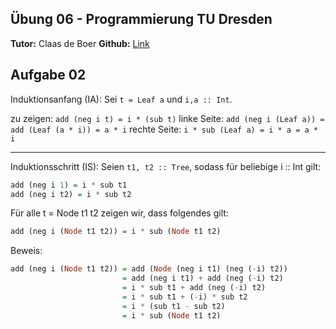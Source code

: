 ## Übung 06 - Programmierung TU Dresden
**Tutor:** Claas de Boer
**Github:** [Link](https://github.com/cdboer/programmierung-ss19)

## Aufgabe 02
Induktionsanfang (IA):
Sei `t = Leaf a` und `i,a :: Int`.  

zu zeigen: `add (neg i t) = i * (sub t)`
linke Seite: `add (neg i (Leaf a)) = add (Leaf (a * i)) = a * i`
rechte Seite: `i * sub (Leaf a) = i * a = a * i`

---

Induktionsschritt (IS):
Seien `t1, t2 :: Tree`, sodass für beliebige i :: Int gilt:  
```haskell
add (neg i 1) = i * sub t1
add (neg i t2) = i * sub t2
```
Für alle t = Node t1 t2 zeigen wir, dass folgendes gilt:
```haskell
add (neg i (Node t1 t2)) = i * sub (Node t1 t2)
```
Beweis:
```haskell
add (neg i (Node t1 t2)) = add (Node (neg i t1) (neg (-i) t2))
                         = add (neg i t1) + add (neg (-i) t2)
                         = i * sub t1 + add (neg (-i) t2)
                         = i * sub t1 + (-i) * sub t2
                         = i * (sub t1 - sub t2)
                         = i * sub (Node t1 t2)
```
